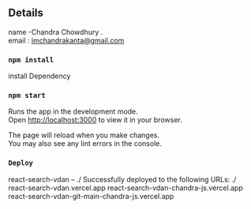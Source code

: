 

## Details
name -Chandra Chowdhury .\
email : imchandrakanta@gmail.com

### `npm install`
install Dependency

### `npm start`

Runs the app in the development mode.\
Open [http://localhost:3000](http://localhost:3000) to view it in your browser.

The page will reload when you make changes.\
You may also see any lint errors in the console.

### `Deploy `
react-search-vdan – ./ Successfully deployed to the following URLs: ./
react-search-vdan.vercel.app
react-search-vdan-chandra-js.vercel.app
react-search-vdan-git-main-chandra-js.vercel.app